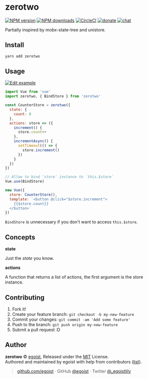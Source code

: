 
# zerotwo

[![NPM version](https://img.shields.io/npm/v/zerotwo.svg?style=flat)](https://npmjs.com/package/zerotwo) [![NPM downloads](https://img.shields.io/npm/dm/zerotwo.svg?style=flat)](https://npmjs.com/package/zerotwo) [![CircleCI](https://circleci.com/gh/egoist/zerotwo/tree/master.svg?style=shield)](https://circleci.com/gh/egoist/zerotwo/tree/master)  [![donate](https://img.shields.io/badge/$-donate-ff69b4.svg?maxAge=2592000&style=flat)](https://github.com/egoist/donate) [![chat](https://img.shields.io/badge/chat-on%20discord-7289DA.svg?style=flat)](https://chat.egoist.moe)

Partially inspired by mobx-state-tree and unistore.

## Install

```bash
yarn add zerotwo
```

## Usage

[![Edit example](https://codesandbox.io/static/img/play-codesandbox.svg)](https://codesandbox.io/s/github/egoist/zerotwo/tree/master/example)

```js
import Vue from 'vue'
import zerotwo, { BindStore } from 'zerotwo'

const CounterStore = zerotwo({
  state: {
    count: 0
  },
  actions: store => ({
    increment() {
      store.count++
    },
    incrementAsync() {
      setTimeout(() => {
        store.increment()
      })
    }
  })
})

// Allow to bind `store` instance to `this.$store`
Vue.use(BindStore)

new Vue({
  store: CounterStore(),
  template: `<button @click="$store.increment">
    {{$store.count}}
  </button>`
})
```

`BindStore` is unnecessary if you don't want to access `this.$store`.

## Concepts

__state__

Just the _state_ you know.

__actions__

A function that returns a list of actions, the first argument is the store instance.

## Contributing

1. Fork it!
2. Create your feature branch: `git checkout -b my-new-feature`
3. Commit your changes: `git commit -am 'Add some feature'`
4. Push to the branch: `git push origin my-new-feature`
5. Submit a pull request :D


## Author

**zerotwo** © [egoist](https://github.com/egoist), Released under the [MIT](./LICENSE) License.<br>
Authored and maintained by egoist with help from contributors ([list](https://github.com/egoist/zerotwo/contributors)).

> [github.com/egoist](https://github.com/egoist) · GitHub [@egoist](https://github.com/egoist) · Twitter [@_egoistlily](https://twitter.com/_egoistlily)

